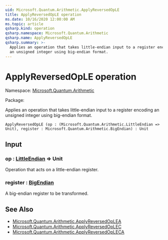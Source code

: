 ```yaml
---
uid: Microsoft.Quantum.Arithmetic.ApplyReversedOpLE
title: ApplyReversedOpLE operation
ms.date: 10/16/2020 12:00:00 AM
ms.topic: article
qsharp.kind: operation
qsharp.namespace: Microsoft.Quantum.Arithmetic
qsharp.name: ApplyReversedOpLE
qsharp.summary: >-
  Applies an operation that takes little-endian input to a register encoding
  an unsigned integer using big-endian format.
---
```


# ApplyReversedOpLE operation

Namespace: [Microsoft.Quantum.Arithmetic](xref:Microsoft.Quantum.Arithmetic)

Package: [](https://nuget.org/packages/)


Applies an operation that takes little-endian input to a register encodingan unsigned integer using big-endian format.

```Q#
ApplyReversedOpLE (op : (Microsoft.Quantum.Arithmetic.LittleEndian => Unit), register : Microsoft.Quantum.Arithmetic.BigEndian) : Unit
```


## Input

### op : [LittleEndian](xref:Microsoft.Quantum.Arithmetic.LittleEndian) => Unit 

Operation that acts on a little-endian register.


### register : [BigEndian](xref:Microsoft.Quantum.Arithmetic.BigEndian)

A big-endian register to be transformed.



## See Also

- [Microsoft.Quantum.Arithmetic.ApplyReversedOpLEA](xref:Microsoft.Quantum.Arithmetic.ApplyReversedOpLEA)
- [Microsoft.Quantum.Arithmetic.ApplyReversedOpLEC](xref:Microsoft.Quantum.Arithmetic.ApplyReversedOpLEC)
- [Microsoft.Quantum.Arithmetic.ApplyReversedOpLECA](xref:Microsoft.Quantum.Arithmetic.ApplyReversedOpLECA)